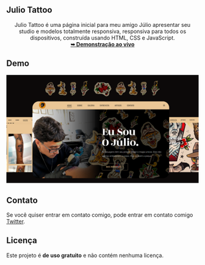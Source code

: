 ## Julio Tattoo 

<div align="center">

 Julio Tattoo é uma página inicial para meu amigo Júlio apresentar seu studio e modelos totalmente responsiva, responsiva para todos os dispositivos, construída usando HTML, CSS e JavaScript.
  <br>
  <a href="https://ichumbo.github.io/Tattoo-Julio/"><strong>➥ Demonstração ao vivo</strong></a>
</div>

## Demo

![Pod Desktop Demo](./website-demo-image/desktop.png "Desktop Demo")

## Contato

Se você quiser entrar em contato comigo, pode entrar em contato comigo [Twitter](https://twitter.com/IanMelw).

## Licença

Este projeto é **de uso gratuito** e não contém nenhuma licença.
